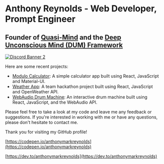 # Anthony Reynolds - Web Developer, Prompt Engineer

## Founder of [Quasi-Mind](https://github.com/Quasi-Mind) and the [Deep Unconscious Mind (DUM) Framework](https://github.com/Quasi-Mind/deep-unconscious-mind)
<a href="https://discord.gg/St7hs9MRtu" target="_blank">![Discord Banner 2](https://discordapp.com/api/guilds/1118802264350531727/widget.png?style=banner2)</a>

Here are some recent projects:

- [Modulo Calculator](https://github.com/anthonymarkreynolds/Graphical-Modulo-Calculator): A simple calculator app built using React, JavaScript and Material-UI.
- [Weather App](https://github.com/anthonymarkreynolds/Dingo-Weather): A team hackathon project built using React, JavaScript and OpenWeather API.
- [WebAudio Drum Machine](https://github.com/anthonymarkreynolds/Dingo-Percussion-Controller): An interactive drum machine built using React, JavaScript, and the WebAudio API.

Please feel free to take a look at my code and leave me any feedback or suggestions. If you're interested in working with me or have any questions, please don't hesitate to contact me.

Thank you for visiting my GitHub profile!

[https://codepen.io/anthonymarkreynolds](https://codepen.io/anthonymarkreynolds)

[https://dev.to/anthonymarkreynolds](https://dev.to/anthonymarkreynolds)
